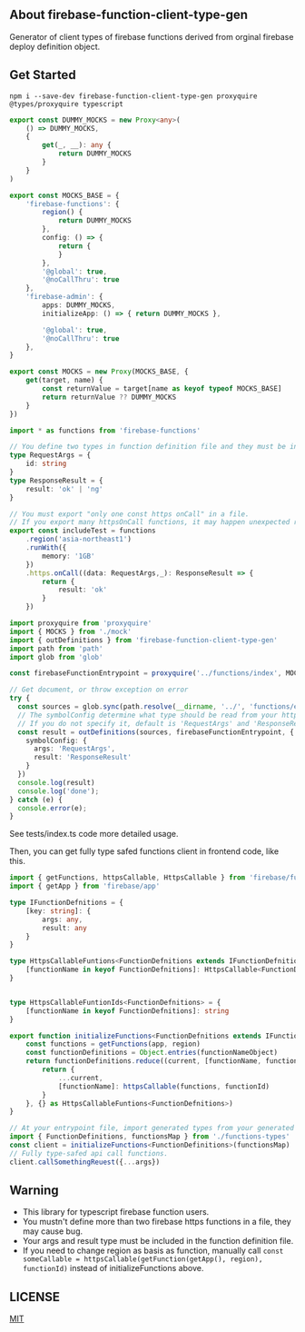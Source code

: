 ## About firebase-function-client-type-gen

Generator of client types of firebase functions derived from orginal firebase deploy definition object.

## Get Started

```shell
npm i --save-dev firebase-function-client-type-gen proxyquire @types/proxyquire typescript
```

```mock.ts
export const DUMMY_MOCKS = new Proxy<any>(
    () => DUMMY_MOCKS,
    {
        get(_, __): any {
            return DUMMY_MOCKS
        }
    }
)

export const MOCKS_BASE = {
    'firebase-functions': {
        region() {
            return DUMMY_MOCKS
        },
        config: () => {
            return {
            }
        },
        '@global': true,
        '@noCallThru': true
    },
    'firebase-admin': {
        apps: DUMMY_MOCKS,
        initializeApp: () => { return DUMMY_MOCKS },

        '@global': true,
        '@noCallThru': true
    },
}

export const MOCKS = new Proxy(MOCKS_BASE, {
    get(target, name) {
        const returnValue = target[name as keyof typeof MOCKS_BASE]
        return returnValue ?? DUMMY_MOCKS
    }
})
```

```fixtures.ts
import * as functions from 'firebase-functions'

// You define two types in function definition file and they must be in a file include function declaration.
type RequestArgs = {
    id: string
}
type ResponseResult = {
    result: 'ok' | 'ng'
}

// You must export "only one const https onCall" in a file.
// If you export many httpsOnCall functions, it may happen unexpected result when mapping args and result types.'
export const includeTest = functions
    .region('asia-northeast1')
    .runWith({
        memory: '1GB'
    })
    .https.onCall((data: RequestArgs,_): ResponseResult => {
        return {
            result: 'ok'
        }
    })
```


```main.ts
import proxyquire from 'proxyquire'
import { MOCKS } from './mock'
import { outDefinitions } from 'firebase-function-client-type-gen'
import path from 'path'
import glob from 'glob'

const firebaseFunctionEntrypoint = proxyquire('../functions/index', MOCKS)

// Get document, or throw exception on error
try {
  const sources = glob.sync(path.resolve(__dirname, '../', 'functions/endpoints/**/*.ts'))
  // The symbolConfig determine what type should be read from your https onCall definition file as its args or result.
  // If you do not specify it, default is 'RequestArgs' and 'ResponseResult'
  const result = outDefinitions(sources, firebaseFunctionEntrypoint, {
    symbolConfig: {
      args: 'RequestArgs',
      result: 'ResponseResult'
    }
  })
  console.log(result)
  console.log('done');
} catch (e) {
  console.error(e);
}
```

See tests/index.ts code more detailed usage.

Then, you can get fully type safed functions client in frontend code, like this.

```typescript
import { getFunctions, httpsCallable, HttpsCallable } from 'firebase/functions'
import { getApp } from 'firebase/app'

type IFunctionDefnitions = {
    [key: string]: {
        args: any,
        result: any
    }
}

type HttpsCallableFuntions<FunctionDefnitions extends IFunctionDefnitions> = {
    [functionName in keyof FunctionDefnitions]: HttpsCallable<FunctionDefnitions[functionName]['args'], FunctionDefnitions[functionName]['result']>
}


type HttpsCallableFuntionIds<FunctionDefnitions> = {
    [functionName in keyof FunctionDefnitions]: string
}

export function initializeFunctions<FunctionDefnitions extends IFunctionDefnitions>(functionNameObject: HttpsCallableFuntionIds<FunctionDefnitions>, app = getApp(), region = 'asia-northeast1'): HttpsCallableFuntions<FunctionDefnitions> {
    const functions = getFunctions(app, region)
    const functionDefinitions = Object.entries(functionNameObject)
    return functionDefinitions.reduce((current, [functionName, functionId]) => {
        return {
            ...current,
            [functionName]: httpsCallable(functions, functionId)
        }
    }, {} as HttpsCallableFuntions<FunctionDefnitions>)
}

// At your entrypoint file, import generated types from your generated types file.
import { FunctionDefinitions, functionsMap } from './functions-types'
const client = initializeFunctions<FunctionDefinitions>(functionsMap)
// Fully type-safed api call functions.
client.callSomethingReuest({...args})
```


## Warning

- This library for typescript firebase function users.
- You mustn't define more than two firebase https functions in a file, they may cause bug.
- Your args and result type must be included in the function definition file.
- If you need to change region as basis as function, manually call `const someCallable = httpsCallable(getFunction(getApp(), region), functionId)` instead of initializeFunctions above.

## LICENSE

[MIT](./LICENSE)

